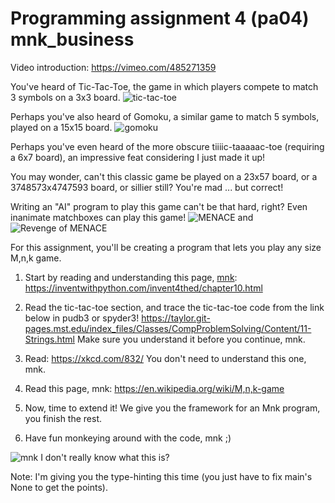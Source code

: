 # Programming assignment 4 (pa04) mnk_business

Video introduction: https://vimeo.com/485271359

You've heard of Tic-Tac-Toe, the game in which players compete to match 3 symbols on a 3x3 board. 
![tic-tac-toe](https://images-na.ssl-images-amazon.com/images/I/611Zcpu4MsL._SY355_.png)

Perhaps you've also heard of Gomoku, a similar game to match 5 symbols, played on a 15x15 board.
![gomoku](https://en.wikipedia.org/wiki/Gomoku)

Perhaps you've even heard of the more obscure tiiiic-taaaaac-toe (requiring a 6x7 board), an impressive feat considering I just made it up!

You may wonder, can't this classic game be played on a 23x57 board, or a 3748573x4747593 board, or sillier still? You're mad ... but correct!

Writing an "AI" program to play this game can't be that hard, right? 
Even inanimate matchboxes can play this game!
![MENACE](https://www.youtube.com/watch?v=R9c-_neaxeU)
and
![Revenge of MENACE](https://www.youtube.com/watch?v=KcmjOtkULi4)

For this assignment, you'll be creating a program that lets you play any size M,n,k game.

1. Start by reading and understanding this page, [mnk](https://www.urbandictionary.com/define.php?term=mmk): 
   https://inventwithpython.com/invent4thed/chapter10.html

2. Read the tic-tac-toe section, and trace the tic-tac-toe code from the link below in pudb3 or spyder3!
   https://taylor.git-pages.mst.edu/index_files/Classes/CompProblemSolving/Content/11-Strings.html
   Make sure you understand it before you continue, mnk.

3. Read: 
   https://xkcd.com/832/ 
   You don't need to understand this one, mnk.

4. Read this page, mnk: 
   https://en.wikipedia.org/wiki/M,n,k-game

5. Now, time to extend it! We give you the framework for an Mnk program, you finish the rest.

6. Have fun monkeying around with the code, mnk ;)

![mnk I don't really know what this is?](https://3.bp.blogspot.com/-HO1H56ShQiA/UBYEdzlIG_I/AAAAAAAAsmE/hezTXd5N8HA/s400/Mnk+Crew+by+Alison+10.png)

Note: I'm giving you the type-hinting this time (you just have to fix main's None to get the points).

